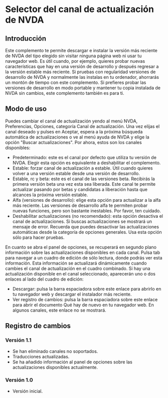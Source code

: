 # Selector del canal de actualización de NVDA

## Introducción

Este complemento te permite descargar e instalar la versión más reciente de NVDA del tipo elegido sin visitar ninguna página web ni usar tu navegador web. Es útil cuando, por ejemplo, quieres probar nuevas características que hay en una versión de desarrollo y después regresar a la versión estable más reciente. Si pruebas con regularidad versiones de desarrollo de NVDA y normalmente las instalas en tu ordenador, ahorrarás un montón de tiempo con este complemento. Si prefieres probar las versiones de desarrollo en modo portable y mantener tu copia instalada de NVDA sin cambios, este complemento también es para ti.

## Modo de uso

Puedes cambiar el canal de actualización yendo al menú NVDA, Preferencias, Opciones, categoría Canal de actualización. Una vez elijas el canal deseado y pulses en Aceptar, espera a la próxima búsqueda automática de actualizaciones o ve al menú ayuda de NVDA y elige la opción "Buscar actualizaciones". Por ahora, estos son los canales disponibles:

* Predeterminado: este es el canal por defecto que utiliza tu versión de NVDA. Elegir esta opción es equivalente a deshabilitar el complemento.
* Estable: forzar canal de actualización a estable. Útil cuando quieres volver a una versión estable desde una versión de desarrollo.
* Estable, rc y beta: este es el canal de las versiones beta. Recibirás la primera versión beta una vez esta sea liberada. Este canal te permite actualizar pasando por betas y candidatas a liberación hasta que alcances la próxima versión estable.
* Alfa (versiones de desarrollo): elige esta opción para actualizar a la alfa más reciente. Las versiones de desarrollo alfa te permiten probar nuevas funciones, pero son bastante inestables. Por favor, ten cuidado.
* Deshabilitar actualizaciones (no recomendado): esta opción desactiva el canal de actualizaciones. Si buscas actualizaciones se mostrará un mensaje de error. Recuerda que puedes desactivar las actualizaciones automáticas desde la categoría de opciones generales. Usa esta opción sólo para hacer pruebas.

En cuanto se abra el panel de opciones, se recuperará en segundo plano información sobre las actualizaciones disponibles en cada canal. Pulsa tab para navegar a un cuadro de edición de sólo lectura, donde podrás ver esta información. Esta información se actualizará dinámicamente cuando cambies el canal de actualización en el cuadro combinado. Si hay una actualización disponible en el canal seleccionado, aparecerán uno o dos enlaces al lado del cuadro de edición:

* Descargar: pulsa la barra espaciadora sobre este enlace para abrirlo en tu navegador web y descargar el instalador más reciente.
* Ver registro de cambios: pulsa la barra espaciadora sobre este enlace para abrir el documento Qué hay de nuevo en tu navegador web. En algunos canales, este enlace no se mostrará.

## Registro de cambios

### Versión 1.1

* Se han eliminado canales no soportados.
* Traducciones actualizadas.
* Se ha añadido información al panel de opciones sobre las actualizaciones disponibles actualmente.

### Versión 1.0

* Versión inicial.
